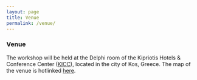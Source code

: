 ```yaml
---
layout: page
title: Venue
permalink: /venue/
---
```


### Venue 

The workshop will be held at the Delphi room of the Kipriotis Hotels & Conference Center ([KICC](https://www.kipriotis.gr/en/)), located in the city of Kos, Greece.
The map of the venue is hotlinked [here](https://interspeech2024.org/wp-content/uploads/Area-Map-KICC.jpg).

